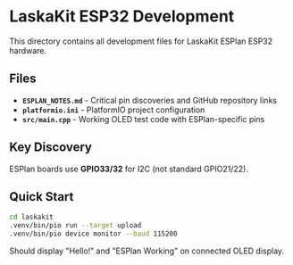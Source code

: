 # LaskaKit ESP32 Development

This directory contains all development files for LaskaKit ESPlan ESP32 hardware.

## Files

- **`ESPLAN_NOTES.md`** - Critical pin discoveries and GitHub repository links
- **`platformio.ini`** - PlatformIO project configuration
- **`src/main.cpp`** - Working OLED test code with ESPlan-specific pins

## Key Discovery

ESPlan boards use **GPIO33/32** for I2C (not standard GPIO21/22).

## Quick Start

```bash
cd laskakit
.venv/bin/pio run --target upload
.venv/bin/pio device monitor --baud 115200
```

Should display "Hello!" and "ESPlan Working" on connected OLED display.